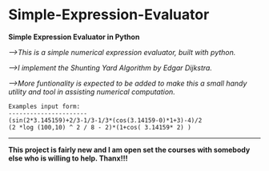 # Simple-Expression-Evaluator
**Simple Expression Evaluator in Python**


*-->This is a simple numerical expression evaluator, built with python.*

*-->I implement the Shunting Yard Algorithm by Edgar Dijkstra.*

*-->More funtionality is expected to be added to make this a small handy utility and tool in assisting numerical computation.*

    Examples input form:
    ----------------------
    (sin(2*3.145159)+2/3-1/3-1/3*(cos(3.14159-0)*1+3)-4)/2 
    (2 *log (100,10) ^ 2 / 8 - 2)*(1+cos( 3.14159* 2) )
____________________________________________________________________________________________________________
__This project is fairly new and I am open set the courses with somebody else who is willing to help. Thanx!!!__

